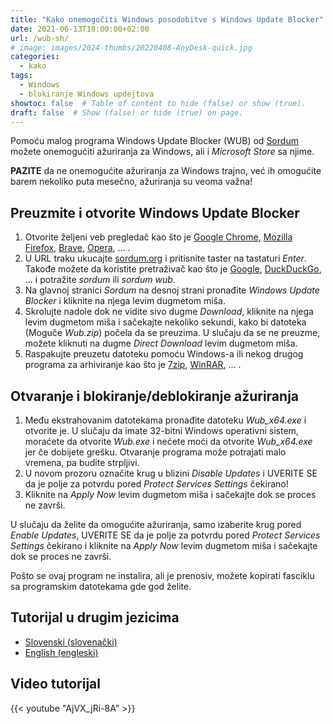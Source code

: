 ```yaml
---
title: "Kako onemogočiti Windows posodobitve s Windows Update Blocker"
date: 2021-06-13T18:00:00+02:00
url: /wub-sh/
# image: images/2024-thumbs/20220408-AnyDesk-quick.jpg
categories: 
  - kako
tags: 
  - Windows
  - blokiranje Windows updejtova
showtoc: false  # Table of content to hide (false) or show (true).
draft: false  # Show (false) or hide (true) on page.
---
```


Pomoću malog programa Windows Update Blocker (WUB) od [Sordum](https://www.sordum.org/ "Kliknite/tapnite da otvorite stranicu Sordum!") možete onemogućiti ažuriranja za Windows, ali i *Microsoft Store* sa njime. 

**PAZITE** da ne onemogućite ažuriranja za Windows trajno, već ih omogućite barem nekoliko puta mesečno, ažuriranja su veoma važna!

## Preuzmite i otvorite Windows Update Blocker

1. Otvorite željeni veb pregledač kao što je [Google Chrome](https://www.google.com/chrome/ "Kliknite/tapnite da otvorite stranicu Google Chrome!"), [Mozilla Firefox](https://www.mozilla.org/en-US/firefox/new/ "Kliknite/tapnite da otvorite stranicu Mozilla Firefox!"), [Brave](https://brave.com/ "Kliknite/tapnite da otvorite stranicu Brave!"), [Opera](https://www.opera.com/ "Kliknite/tapnite da otvorite stranicu Opera!"), ... .
2. U URL traku ukucajte [sordum.org](https://www.sordum.org "Kliknite/tapnite da posetite veb lokaciju Sordum!") i pritisnite taster na tastaturi *Enter*. Takođe možete da koristite pretraživač kao što je [Google](https://www.google.com/ "Kliknite/tapnite da otvorite stranicu Google!"), [DuckDuckGo](https://duckduckgo.com/ "Kliknite/tapnite da otvorite stranicu DuckDuckGo!"), ... i potražite *sordum* ili *sordum wub*.
3. Na glavnoj stranici *Sordum* na desnoj strani pronađite *Windows Update Blocker* i kliknite na njega levim dugmetom miša.
4. Skrolujte nadole dok ne vidite sivo dugme *Download*, kliknite na njega levim dugmetom miša i sačekajte nekoliko sekundi, kako bi datoteka (Moguče *Wub.zip*) počela da se preuzima. U slučaju da se ne preuzme, možete kliknuti na dugme *Direct Download* levim dugmetom miša.
5. Raspakujte preuzetu datoteku pomoću Windows-a ili nekog drugog programa za arhiviranje kao što je [7zip](https://www.7-zip.org/ "Kliknite/tapnite da otvorite stranicu 7zip!"), [WinRAR](https://www.win-rar.com/ "Kliknite/tapnite da otvorite stranicu VinRAR!"), ... .

## Otvaranje i blokiranje/deblokiranje ažuriranja
1. Među ekstrahovanim datotekama pronađite datoteku *Wub_x64.exe* i otvorite je. U slučaju da imate 32-bitni Windows operativni sistem, moraćete da otvorite *Wub.exe* i nećete moći da otvorite *Wub_x64.exe* jer če dobijete grešku. Otvaranje programa može potrajati malo vremena, pa budite strpljivi.
2. U novom prozoru označite krug u blizini *Disable Updates* i UVERITE SE da je polje za potvrdu pored *Protect Services Settings* čekirano!
3. Kliknite na *Apply Now* levim dugmetom miša i sačekajte dok se proces ne završi. 
 
U slučaju da želite da omogućite ažuriranja, samo izaberite krug pored *Enable Updates*, UVERITE SE da je polje za potvrdu pored *Protect Services Settings* čekirano i kliknite na *Apply Now* levim dugmetom miša i sačekajte dok se proces ne završi. 

Pošto se ovaj program ne instalira, ali je prenosiv, možete kopirati fasciklu sa programskim datotekama gde god želite.

## Tutorijal u drugim jezicima

- [Slovenski (slovenački)](/wub-sl/ "Kliknite/tapnite za obisk! Kliknite/tapnite da otvorite!")
- [English (engleski)](/wub-en/ "Click/tap to open! Kliknite/tapnite da otvorite!")

## Video tutorijal

{{< youtube "AjVX_jRi-8A" >}}